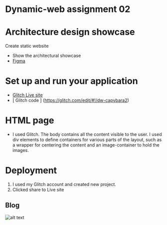 
# Dynamic-web assignment 02
# Architecture design showcase


Create static website
* Show the architectural showcase
* [Figma](https://www.figma.com/file/njClMNPUWTN5foeX4wHwXO/DW--web-2?type=design&node-id=0%3A1&mode=design&t=qVS64I9xF7mbP2tZ-1)

# Set up and run your application  
* [ Glitch Live site ](https://dw-capybara2.glitch.me/)
* [ Glitch code ] (https://glitch.com/edit/#!/dw-capybara2)

# HTML page
* I used Glitch. The body contains all the content visible to the user.
I used div elements to define containers for various parts of the layout, such as a wrapper for centering the content and an image-container to hold the images.


# Deployment
1. I used my Glitch account and created new project. 
2. Clicked share to Live site
   
## Blog
![alt text](http://url/to/img.png)

